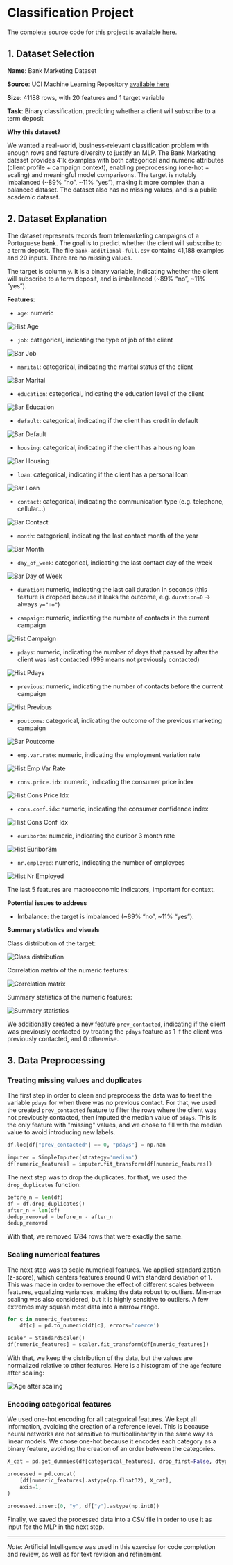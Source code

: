 # Classification Project

The complete source code for this project is available [here](https://github.com/thomaschiari/deep-learning-classification-project).

## 1. Dataset Selection

**Name**: Bank Marketing Dataset

**Source**: UCI Machine Learning Repository [available here](https://archive.ics.uci.edu/dataset/222/bank%2Bmarketing)

**Size**: 41188 rows, with 20 features and 1 target variable

**Task**: Binary classification, predicting whether a client will subscribe to a term deposit

**Why this dataset?** 

We wanted a real-world, business-relevant classification problem with enough rows and feature diversity to justify an MLP. The Bank Marketing dataset provides 41k examples with both categorical and numeric attributes (client profile + campaign context), enabling preprocessing (one-hot + scaling) and meaningful model comparisons. The target is notably imbalanced (~89% “no”, ~11% “yes”), making it more complex than a balanced dataset. The dataset also has no missing values, and is a public academic dataset.

## 2. Dataset Explanation

The dataset represents records from telemarketing campaigns of a Portuguese bank. The goal is to predict whether the client will subscribe to a term deposit. The file `bank-additional-full.csv` contains 41,188 examples and 20 inputs. There are no missing values.

The target is column `y`. It is a binary variable, indicating whether the client will subscribe to a term deposit, and is imbalanced (~89% “no”, ~11% “yes”).

**Features**:

- `age`: numeric

![Hist Age](images/hist_age.png)

- `job`: categorical, indicating the type of job of the client

![Bar Job](images/bar_job.png)

- `marital`: categorical, indicating the marital status of the client

![Bar Marital](images/bar_marital.png)

- `education`: categorical, indicating the education level of the client

![Bar Education](images/bar_education.png)

- `default`: categorical, indicating if the client has credit in default

![Bar Default](images/bar_default.png)

- `housing`: categorical, indicating if the client has a housing loan

![Bar Housing](images/bar_housing.png)

- `loan`: categorical, indicating if the client has a personal loan

![Bar Loan](images/bar_loan.png)

- `contact`: categorical, indicating the communication type (e.g. telephone, cellular...)

![Bar Contact](images/bar_contact.png)

- `month`: categorical, indicating the last contact month of the year

![Bar Month](images/bar_month.png)

- `day_of_week`: categorical, indicating the last contact day of the week

![Bar Day of Week](images/bar_day_of_week.png)

- `duration`: numeric, indicating the last call duration in seconds (this feature is dropped because it leaks the outcome, e.g. `duration=0` → always `y="no"`)

- `campaign`: numeric, indicating the number of contacts in the current campaign

![Hist Campaign](images/hist_campaign.png)

- `pdays`: numeric, indicating the number of days that passed by after the client was last contacted (999 means not previously contacted)

![Hist Pdays](images/hist_pdays.png)

- `previous`: numeric, indicating the number of contacts before the current campaign

![Hist Previous](images/hist_previous.png)

- `poutcome`: categorical, indicating the outcome of the previous marketing campaign

![Bar Poutcome](images/bar_poutcome.png)

- `emp.var.rate`: numeric, indicating the employment variation rate

![Hist Emp Var Rate](images/hist_emp.var.rate.png)

- `cons.price.idx`: numeric, indicating the consumer price index

![Hist Cons Price Idx](images/hist_cons.price.idx.png)

- `cons.conf.idx`: numeric, indicating the consumer confidence index

![Hist Cons Conf Idx](images/hist_cons.conf.idx.png)

- `euribor3m`: numeric, indicating the euribor 3 month rate

![Hist Euribor3m](images/hist_euribor3m.png)

- `nr.employed`: numeric, indicating the number of employees

![Hist Nr Employed](images/hist_nr.employed.png)

The last 5 features are macroeconomic indicators, important for context.

**Potential issues to address**

- Imbalance: the target is imbalanced (~89% “no”, ~11% “yes”).

**Summary statistics and visuals**

Class distribution of the target:

![Class distribution](images/class_distribution.png)

Correlation matrix of the numeric features:

![Correlation matrix](images/correlation_matrix.png)

Summary statistics of the numeric features:

![Summary statistics](images/summary_statistics.png)

We additionally created a new feature `prev_contacted`, indicating if the client was previously contacted by treating the `pdays` feature as 1 if the client was previously contacted, and 0 otherwise.

## 3. Data Preprocessing

### Treating missing values and duplicates

The first step in order to clean and preprocess the data was to treat the variable `pdays` for when there was no previous contact. For that, we used the created `prev_contacted` feature to filter the rows where the client was not previously contacted, then imputed the median value of `pdays`. This is the only feature with "missing" values, and we chose to fill with the median value to avoid introducing new labels.

```python
df.loc[df["prev_contacted"] == 0, "pdays"] = np.nan

imputer = SimpleImputer(strategy='median')
df[numeric_features] = imputer.fit_transform(df[numeric_features])
```

The next step was to drop the duplicates. for that, we used the `drop_duplicates` function: 

```python
before_n = len(df)
df = df.drop_duplicates()
after_n = len(df)
dedup_removed = before_n - after_n
dedup_removed
```

With that, we removed 1784 rows that were exactly the same. 

### Scaling numerical features

The next step was to scale numerical features. We applied standardization (z-score), which centers features around 0 with standard deviation of 1. This was made in order to remove the effect of different scales between features, equalizing variances, making the data robust to outliers. Min-max scaling was also considered, but it is highly sensitive to outliers. A few extremes may squash most data into a narrow range. 

```python
for c in numeric_features:
    df[c] = pd.to_numeric(df[c], errors='coerce')

scaler = StandardScaler()
df[numeric_features] = scaler.fit_transform(df[numeric_features])
```

With that, we keep the distribution of the data, but the values are normalized relative to other features. Here is a histogram of the `age` feature after scaling:

![Age after scaling](images/age_distribution_after_scaling.png)

### Encoding categorical features

We used one-hot encoding for all categorical features. We kept all information, avoiding the creation of a reference level. This is because neural networks are not sensitive to multicollinearity in the same way as linear models. We chose one-hot because it encodes each category as a binary feature, avoiding the creation of an order between the categories.

```python
X_cat = pd.get_dummies(df[categorical_features], drop_first=False, dtype=np.float32)

processed = pd.concat(
    [df[numeric_features].astype(np.float32), X_cat],
    axis=1,
)

processed.insert(0, "y", df["y"].astype(np.int8))
```

Finally, we saved the processed data into a CSV file in order to use it as input for the MLP in the next step.




---

*Note*: Artificial Intelligence was used in this exercise for code completion and review, as well as for text revision and refinement.


